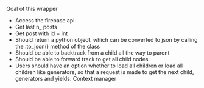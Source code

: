 Goal of this wrapper
- Access the firebase api
- Get last n_ posts
- Get post with id = int
- Should return a python object. which can be converted to json by calling the .to_json() method of the class
- Should be able to backtrack from a child all the way to parent
- Should be able to forward track to get all child nodes
- Users should have an option whether to load all children or load all children like generators, so that a request is made to get the next child, generators and yields. Context manager


  